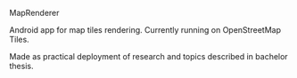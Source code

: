MapRenderer

Android app for map tiles rendering.
Currently running on OpenStreetMap Tiles.

Made as practical deployment of research and topics described in bachelor thesis.
